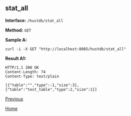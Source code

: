 ## stat_all ##

**Interface:** `/hustdb/stat_all`

**Method:** `GET`

**Sample A:**

    curl -i -X GET "http://localhost:8085/hustdb/stat_all"

**Result A1:**

	HTTP/1.1 200 OK
	Content-Length: 74
	Content-Type: text/plain

	[{"table":"","type":-1,"size":3},{"table":"test_table","type":2,"size":1}]

[Previous](../hustdb.md)

[Home](../../../index.md)
